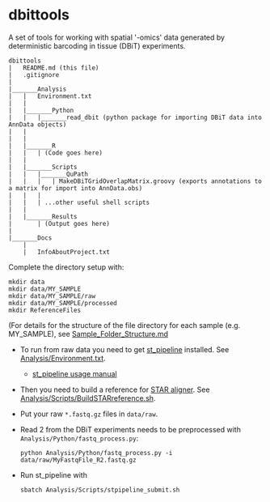 # dbittools

A set of tools for working with spatial '-omics' data generated by deterministic barcoding in tissue (DBiT) experiments.

```
dbittools
|	README.md (this file)
|	.gitignore
|
|_______Analysis
|	|	Environment.txt
|	|
|	|_______Python
|	|	|_______read_dbit (python package for importing DBiT data into AnnData objects)
|	|
|	|
|	|_______R
|	|	| (Code goes here)
|	|
|	|_______Scripts
|	|	|_______QuPath
|	| 	| 	| MakeDBiTGridOverlapMatrix.groovy (exports annotations to a matrix for import into AnnData.obs)
|	|	|
|	|	| ...other useful shell scripts
|	|
|	|_______Results
|		| (Output goes here)
|	
|_______Docs
	|	
	|	InfoAboutProject.txt

```

Complete the directory setup with:

```
mkdir data
mkdir data/MY_SAMPLE
mkdir data/MY_SAMPLE/raw
mkdir data/MY_SAMPLE/processed
mkdir ReferenceFiles
```

(For details for the structure of the file directory for each sample (e.g. MY_SAMPLE), see [Sample_Folder_Structure.md](Docs/Sample_Folder_Structure.md)

- To run from raw data you need to get [st_pipeline](https://github.com/jfnavarro/st_pipeline) installed.  See [Analysis/Environment.txt](Analysis/Environment.txt).

     - [st_pipeline usage manual](https://htmlpreview.github.io/?https://raw.githubusercontent.com/jfnavarro/st_pipeline/master/docs/manual.html)

- Then you need to build a reference for [STAR aligner](https://github.com/alexdobin/STAR). See [Analysis/Scripts/BuildSTARreference.sh](Analysis/Scripts/BuildSTARreference.sh).

- Put your raw ``*.fastq.gz`` files in ``data/raw``.  

- Read 2 from the DBiT experiments needs to be preprocessed with ``Analysis/Python/fastq_process.py``:

    ```
    python Analysis/Python/fastq_process.py -i data/raw/MyFastqFile_R2.fastq.gz
    ```

- Run st_pipeline with

   ```
   sbatch Analysis/Scripts/stpipeline_submit.sh
   ```

